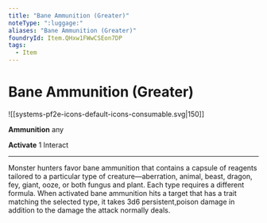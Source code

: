 ```yaml
---
title: "Bane Ammunition (Greater)"
noteType: ":luggage:"
aliases: "Bane Ammunition (Greater)"
foundryId: Item.QHxw1FWwCSEon7DP
tags:
  - Item
---
```


# Bane Ammunition (Greater)
![[systems-pf2e-icons-default-icons-consumable.svg|150]]

**Ammunition** any

**Activate** 1 Interact

* * *

Monster hunters favor bane ammunition that contains a capsule of reagents tailored to a particular type of creature—aberration, animal, beast, dragon, fey, giant, ooze, or both fungus and plant. Each type requires a different formula. When activated bane ammunition hits a target that has a trait matching the selected type, it takes 3d6 persistent,poison damage in addition to the damage the attack normally deals.
